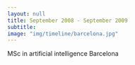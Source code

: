 ```yaml
---
layout: null
title: September 2008 - September 2009
subtitle:
image: "img/timeline/barcelona.jpg"
---
```

MSc in artificial intelligence
Barcelona
